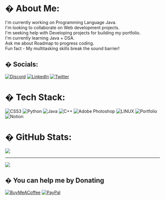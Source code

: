 # � About Me:
I'm currently working on Programming Language Java.<br>I'm looking to collaborate on Web development projects.<br>I'm seeking help with Developing projects for building my portfolio.<br>I'm currently learning Java + DSA.<br>Ask me about Roadmap to progress coding.<br>Fun fact - My multitasking skills break the sound barrier!


## � Socials:
[![Discord](https://img.shields.io/badge/Discord-%237289DA.svg?logo=discord&logoColor=white)](https://discord.gg/magesain#553) [![LinkedIn](https://img.shields.io/badge/LinkedIn-%230077B5.svg?logo=linkedin&logoColor=white)](https://linkedin.com/in/viraj-shirodkar) [![Twitter](https://img.shields.io/badge/Twitter-%231DA1F2.svg?logo=Twitter&logoColor=white)](https://twitter.com/v54274) 

# � Tech Stack:
![CSS3](https://img.shields.io/badge/css3-%231572B6.svg?style=for-the-badge&logo=css3&logoColor=white) ![Python](https://img.shields.io/badge/python-3670A0?style=for-the-badge&logo=python&logoColor=ffdd54) ![Java](https://img.shields.io/badge/java-%23ED8B00.svg?style=for-the-badge&logo=java&logoColor=white) ![C++](https://img.shields.io/badge/c++-%2300599C.svg?style=for-the-badge&logo=c%2B%2B&logoColor=white) ![Adobe Photoshop](https://img.shields.io/badge/adobephotoshop-%2331A8FF.svg?style=for-the-badge&logo=adobephotoshop&logoColor=white) ![LINUX](https://img.shields.io/badge/Linux-FCC624?style=for-the-badge&logo=linux&logoColor=black) ![Portfolio](https://img.shields.io/badge/Portfolio-%23000000.svg?style=for-the-badge&logo=firefox&logoColor=#FF7139) ![Notion](https://img.shields.io/badge/Notion-%23000000.svg?style=for-the-badge&logo=notion&logoColor=white)
# � GitHub Stats:

![](https://github-readme-stats.vercel.app/api/top-langs/?username=Viraj-S45&theme=dracula&hide_border=true&include_all_commits=true&count_private=true&layout=compact)



---
[![](https://visitcount.itsvg.in/api?id=Viraj-S45&icon=6&color=0)](https://visitcount.itsvg.in)

  ## � You can help me by Donating
  [![BuyMeACoffee](https://img.shields.io/badge/Buy%20Me%20a%20Coffee-ffdd00?style=for-the-badge&logo=buy-me-a-coffee&logoColor=black)](https://buymeacoffee.com/virajshiroG) [![PayPal](https://img.shields.io/badge/PayPal-00457C?style=for-the-badge&logo=paypal&logoColor=white)](https://paypal.me/virajs18) 

  
<!-- Proudly created with GPRM ( https://gprm.itsvg.in ) -->
